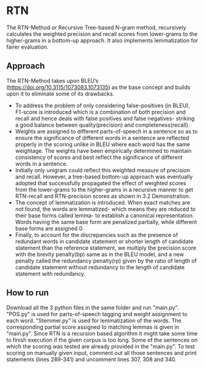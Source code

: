 # RTN
The RTN-Method or Recursive Tree-based N-gram method, recursively calculates the weighted precision and recall scores from lower-grams to the higher-grams in a bottom-up approach. It also implements lemmatization for fairer evaluation.
## Approach
The RTN-Method takes upon BLEU’s (https://doi.org/10.3115/1073083.1073135) as the base concept and builds upon it to eliminate some of its drawbacks.
* To address the problem of only considering false-positives (in BLEU), F1-score is introduced which is a combination of both precision and recall and hence deals with false positives and false negatives- striking a good balance between quality(precision) and completeness(recall).
* Weights are assigned to different parts-of-speech in a sentence so as to ensure the significance of different words in a sentence are reflected properly in the scoring unlike in BLEU where each word has the same weightage. The weights have been empirically determined to maintain consistency of scores and best reflect the significance of different words in a sentence.
* Initially only unigram could reflect this weighted measure of precision and recall. However, a tree-based bottom-up approach was eventually adopted that successfully propagated the effect of weighted scores from the lower-grams to the higher-grams in a recursive manner to get RTN-recall and RTN-precision scores as shown in 3.2 Demonstration. 
* The concept of lemmatization is introduced. When exact matches are not found, the words are lemmatized- which means they are reduced to their base forms called lemma- to establish a canonical representation.  Words having the same base form are penalized partially, while different base forms are assigned 0.
* Finally, to account for the discrepancies such as the presence of redundant words in candidate statement or shorter length of candidate statement than the reference statement, we multiply the precision score with the brevity penalty(bp) same as in the BLEU model, and a new penalty called the redundancy penalty(rp) given by the ratio of length of candidate statement without redundancy to the length of candidate statement with redundancy.
## How to run
Download all the 3 python files in the same folder and run "main.py".
"POS.py" is used for parts-of-speech tagging and weight assignment to each word.
"Stemmer.py" is used for lemmatization of the words. The corresponding partial score assigned to matching lemmas is given in "main.py".
Since RTN is a recursion based algorithm it might take some time to finish execution if the given corpus is too long.
Some of the sentences on which the scoring was tested are already provided in the "main.py". To test scoring on manually given input, comment out all those sentences and print statements (lines 289-341) and uncomment lines 307, 308 and 340.


